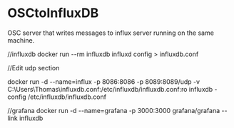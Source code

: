 # OSCtoInfluxDB
OSC server that writes messages to influx server running on the same machine.

//influxdb
docker run --rm influxdb influxd config > influxdb.conf

//Edit udp section

docker run -d --name=influx -p 8086:8086 -p 8089:8089/udp -v C:\Users\Thomas\influxdb.conf:/etc/influxdb/influxdb.conf:ro influxdb -config /etc/influxdb/influxdb.conf


//grafana
docker run -d --name=grafana -p 3000:3000 grafana/grafana --link influxdb

